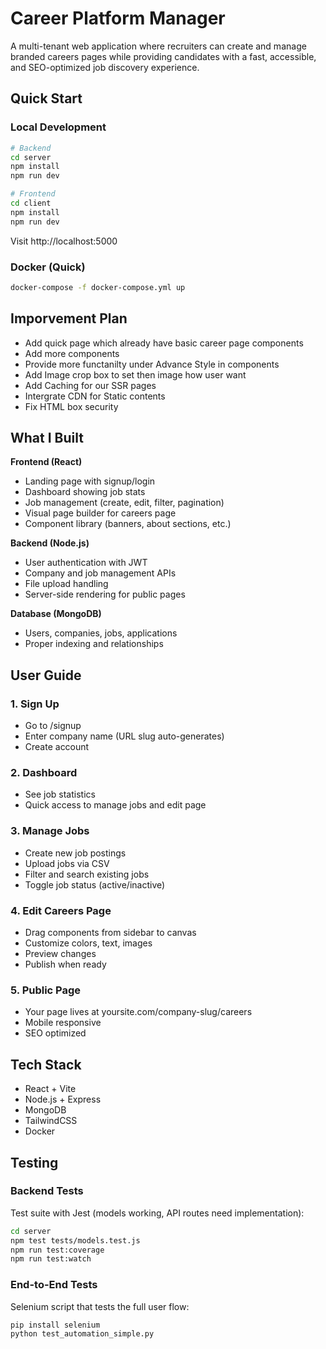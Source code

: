 # Career Platform Manager

A multi-tenant web application where recruiters can create and manage branded careers pages while providing candidates with a fast, accessible, and SEO-optimized job discovery experience.


## Quick Start

### Local Development
```bash
# Backend
cd server
npm install
npm run dev

# Frontend
cd client
npm install
npm run dev
```

Visit http://localhost:5000

### Docker (Quick)
```bash
docker-compose -f docker-compose.yml up
```
## Imporvement Plan
- Add quick page which already have basic career page components
- Add more components
- Provide more functanilty under Advance Style in components
- Add Image crop box to set then image how user want
- Add Caching for our SSR pages 
- Intergrate CDN for Static contents 
- Fix HTML box security 
## What I Built

**Frontend (React)**
- Landing page with signup/login
- Dashboard showing job stats
- Job management (create, edit, filter, pagination)
- Visual page builder for careers page
- Component library (banners, about sections, etc.)

**Backend (Node.js)**
- User authentication with JWT
- Company and job management APIs
- File upload handling
- Server-side rendering for public pages

**Database (MongoDB)**
- Users, companies, jobs, applications
- Proper indexing and relationships

## User Guide

### 1. Sign Up
- Go to /signup
- Enter company name (URL slug auto-generates)
- Create account

### 2. Dashboard
- See job statistics
- Quick access to manage jobs and edit page

### 3. Manage Jobs
- Create new job postings
- Upload jobs via CSV
- Filter and search existing jobs
- Toggle job status (active/inactive)

### 4. Edit Careers Page
- Drag components from sidebar to canvas
- Customize colors, text, images
- Preview changes
- Publish when ready

### 5. Public Page
- Your page lives at yoursite.com/company-slug/careers
- Mobile responsive
- SEO optimized

## Tech Stack

- React + Vite
- Node.js + Express
- MongoDB
- TailwindCSS
- Docker

## Testing

### Backend Tests
Test suite with Jest (models working, API routes need implementation):
```bash
cd server
npm test tests/models.test.js 
npm run test:coverage          
npm run test:watch             
```

### End-to-End Tests
Selenium script that tests the full user flow:
```bash
pip install selenium
python test_automation_simple.py
```

